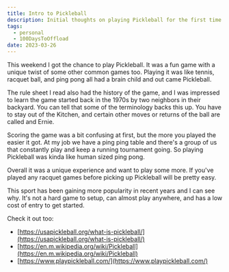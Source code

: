 ```yaml
---
title: Intro to Pickleball
description: Initial thoughts on playing Pickleball for the first time 
tags: 
  - personal
  - 100DaysToOffload
date: 2023-03-26
---
```


This weekend I got the chance to play Pickleball. It was a fun game with a unique twist of some other common games too. Playing it was like tennis, racquet ball, and ping pong all had a brain child and out came Pickleball. 

The rule sheet I read also had the history of the game, and I was impressed to learn the game started back in the 1970s by two neighbors in their backyard. You can tell that some of the terminology backs this up. You have to stay out of the Kitchen, and certain other moves or returns of the ball are called and Ernie. 

Scoring the game was a bit confusing at first, but the more you played the easier it got. At my job we have a ping ping table and there's a group of us that constantly play and keep a running tournament going. So playing Pickleball was kinda like human sized ping pong. 

Overall it was a unique experience and want to play some more. If you've played any racquet games before picking up Pickleball will be pretty easy. 

This sport has been gaining more popularity in recent years and I can see why. It's not a hard game to setup, can almost play anywhere, and has a low cost of entry to get started. 

Check it out too:
- [https://usapickleball.org/what-is-pickleball/](https://usapickleball.org/what-is-pickleball/)
- [https://en.m.wikipedia.org/wiki/Pickleball](https://en.m.wikipedia.org/wiki/Pickleball)
- [https://www.playpickleball.com/](https://www.playpickleball.com/)
